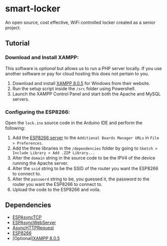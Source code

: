 # smart-locker

An open source, cost effective, WiFi controlled locker created as a senior project. 

## Tutorial

### Download and Install XAMPP:

This software is _optional_ but allows us to run a PHP server locally.
If you use another software or pay for cloud hosting this does not pertain to you.

1. Download and install [XAMPP 8.0.5](https://www.apachefriends.org/index.html) for Windows from their website.
2. Run the setup script inside the `/src` folder using Powershell.
3. Launch the XAMPP Control Panel and start both the Apache and MySQL servers.

### Configuring the ESP8266:

Open the `lock.ino` source code in the Arduino IDE and perform the following:
1. Add the [ESP8266 server](https://arduino.esp8266.com/stable/package_esp8266com_index.json) to the `Additional Boards Manager URLs` in `File > Preferences`.
2. Add the three libraries in the `/dependencies` folder by going to `Sketch > Include Library > Add .ZIP Library...` 
3. Alter the `domain` string in the source code to be the IPV4 of the device running the Apache server.
4. Alter the `ssid` string to be the SSID of the router you want the ESP8266 to connect to.
5. Alter the `password` string to be, you guessed it, the password to the router you want the ESP8266 to connect to.
6. Upload the code to the ESP8266 and voila.

## Dependencies ##
* [ESPAsyncTCP](https://github.com/me-no-dev/ESPAsyncTCP)
* [ESPAsyncWebServer](https://github.com/me-no-dev/ESPAsyncWebServer)
* [AsyncHTTPRequest](https://github.com/khoih-prog/AsyncHTTPRequest_Generic)
* [ESP8266](https://www.espressif.com/en/products/socs/esp8266)
* [Optional][XAMPP 8.0.5](https://www.apachefriends.org/index.html)
